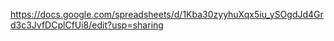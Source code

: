 https://docs.google.com/spreadsheets/d/1Kba30zyyhuXqx5iu_ySOgdJd4Grd3c3JvfDCplCfUi8/edit?usp=sharing
